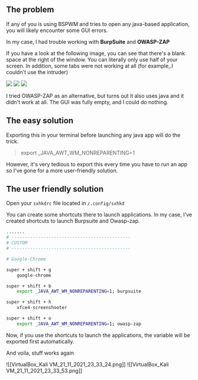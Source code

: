 ## The problem
If any of you is using BSPWM and tries to open any java-based application, you will likely encounter some GUI errors.

In my case, I had trouble working with **BurpSuite** and **OWASP-ZAP**

If you have a look at the following image, you can see that there's a blank space at the right of the window. You can literally only use half of your screen. In addition, some tabs were not working at all (for example,.I couldn't use the intruder)

<img src="https://i.ibb.co/LJPsWHf/Virtual-Box-Kali-VM-21-11-2021-23-33-24.png">
<img src="https://i.ibb.co/bm9P7pT/Virtual-Box-Kali-VM-21-11-2021-23-33-53.png">
<img src="https://i.ibb.co/D5w4cWc/Virtual-Box-Kali-VM-21-11-2021-23-38-49.png">

I tried OWASP-ZAP as an alternative, but turns out it also uses java and it didn't work at all. The GUI was fully empty, and I could do nothing.

## The easy solution
Exporting this in your terminal before launching any java app will do the trick.

> export _JAVA_AWT_WM_NONREPARENTING=1

However, it's very tedious to export this every time you have to run an app so I've gone for a more user-friendly solution.

## The user friendly solution
Open your `sxhkdrc` file located in `/.config/sxhkd`

You can create some shortcuts there to launch applications. In my case, I've created shortcuts to launch Burpsuite and Owasp-zap.
```bash
.......
# ---------------------------------------------
# CUSTOM
# ---------------------------------------------

# Google-Chrome

super + shift + g
	google-chrome

super + shift + b
	export _JAVA_AWT_WM_NONREPARENTING=1; burpsuite

super + shift + h
	xfce4-screenshooter

super + shift + o
	export _JAVA_AWT_WM_NONREPARENTING=1; owasp-zap

```

Now, if you use the shortcuts to launch the applications, the variable will be exported first automatically.

And voila, stuff works again

![[VirtualBox_Kali VM_21_11_2021_23_33_24.png]]
![[VirtualBox_Kali VM_21_11_2021_23_33_53.png]]
